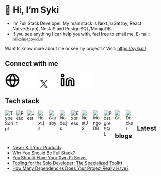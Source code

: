 # 👋 Hi, I’m Syki

- I’m Full Stack Developer. My main stack is Next.js/Gatsby, React Native(Expo), NestJS and PostgreSQL/MongoDB.
- If you see anything I can help you with, feel free to email me. E-mail: <mikolaj@syki.pl>

Want to know more about me or see my projects? Visit: <https://syki.pl/>

## Connect with me

[![website](./img/globe-light.svg)](https://syki.pl#gh-light-mode-only)
[![website](./img/globe-dark.svg)](https://syki.pl#gh-dark-mode-only)
&nbsp;&nbsp;
[![website](./img/x.png)](https://twitter.com/x_syki#gh-light-mode-only)
[![website](./img/x-white.png)](https://twitter.com/x_syki#gh-dark-mode-only)
&nbsp;&nbsp;
[![website](./img/linkedin-light.svg)](https://www.linkedin.com/in/mikołajsykuła/#gh-light-mode-only)
[![website](./img/linkedin-dark.svg)](https://www.linkedin.com/in/mikołajsykuła/#gh-dark-mode-only)

## Tech stack

<img align="left" alt="TypeScript" width="26px" src="https://cdn.jsdelivr.net/gh/devicons/devicon/icons/typescript/typescript-original.svg" style="padding-right:10px;" />
<img align="left" alt="React" width="26px" src="https://cdn.jsdelivr.net/gh/devicons/devicon/icons/react/react-original.svg" style="padding-right:10px;" />
<img align="left" alt="Jest" width="26px" src="https://cdn.jsdelivr.net/gh/devicons/devicon/icons/jest/jest-plain.svg" style="padding-right:10px;" />
<img align="left" alt="Next.js" width="26px" src="https://cdn.jsdelivr.net/gh/devicons/devicon/icons/nextjs/nextjs-original.svg" style="padding-right:10px;" />
<img align="left" alt="Gatsby" width="26px" src="https://cdn.jsdelivr.net/gh/devicons/devicon/icons/gatsby/gatsby-original.svg" style="padding-right:10px;" />
<img align="left" alt="Node.js" width="26px" src="https://cdn.jsdelivr.net/gh/devicons/devicon/icons/nodejs/nodejs-original.svg" style="padding-right:10px;" />
<img align="left" alt="Express" width="26px" src="https://cdn.jsdelivr.net/gh/devicons/devicon/icons/express/express-original.svg" style="padding-right:10px;" />
<img align="left" alt="NestJS" width="26px" src="https://cdn.jsdelivr.net/gh/devicons/devicon/icons/nestjs/nestjs-plain.svg" style="padding-right:10px;" />
<img align="left" alt="MongoDB" width="26px" src="https://cdn.jsdelivr.net/gh/devicons/devicon/icons/mongodb/mongodb-original.svg" style="padding-right:10px;" />
<img align="left" alt="PostgreSQL" width="26px" src="https://cdn.jsdelivr.net/gh/devicons/devicon/icons/postgresql/postgresql-original.svg" style="padding-right:10px;" />
<img align="left" alt="Git" width="26px" src="https://cdn.jsdelivr.net/gh/devicons/devicon/icons/git/git-original.svg" style="padding-right:10px;" />
<img align="left" alt="Docker" width="26px" src="https://cdn.jsdelivr.net/gh/devicons/devicon/icons/docker/docker-original.svg" style="padding-right:10px;" />

&nbsp;&nbsp;

## Latest blogs

<!-- BLOG-POST-LIST:START -->
- [Never Kill Your Products](https://syki.dev/blog/never-kill-your-products)
- [Why You Should Be Full Stack?](https://syki.dev/blog/why-you-should-be-full-stack)
- [You Should Have Your Own Pi Server](https://syki.dev/blog/you-should-have-your-own-pi-server)
- [Tooling for the Solo Developer: The Specialized Toolkit](https://syki.dev/blog/tooling-for-the-solo-developer-the-specialized-toolkit)
- [How Many Dependencies Does Your Project Really Have?](https://syki.dev/blog/how-many-dependencies-does-your-project-really-have)
<!-- BLOG-POST-LIST:END -->
